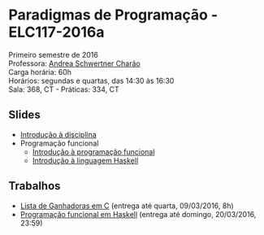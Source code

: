 # Paradigmas de Programação - ELC117-2016a
Primeiro semestre de 2016  
Professora: [Andrea Schwertner Charão](http://www.inf.ufsm.br/~andrea)  
Carga horária: 60h  
Horários: segundas e quartas, das 14:30 às 16:30  
Sala: 368, CT - Práticas: 334, CT  

## Slides
 - [Introdução à disciplina](slides/slides-introducao-paradigmas-2016a.pdf)
 - Programação funcional
    - [Introdução à programação funcional](slides/slides-programacao-funcional-2016a.pdf)
    - [Introdução à linguagem Haskell](slides/slides-haskell-intro-2016a.pdf)
 

## Trabalhos
 - [Lista de Ganhadoras em C](trabalhos/t1) (entrega até quarta, 09/03/2016, 8h)
 - [Programação funcional em Haskell](trabalhos/t2) (entrega até domingo, 20/03/2016, 23:59)

